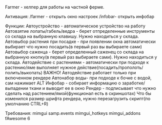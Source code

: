 Farmer - хелпер для работы на частной ферме.

Активация:
/farmer - открыть окно настроек
/infobar- открыть инфобар

Функции:
Автоустройство - автоматическое устройство на работу
Автовзятие лопаты/габель/ведра - берет отпределенные инструменты со склада на выбранную клавишу. Нужно находиться у склада.
Автовыбор растения при посадке - при появлении окна автоматически выбирает что нужно посадить(в первый раз вы выбираете сами)
Автовыбор саженца - берет определенный саженец со склада на выбранную кнопку(в первый раз выбираете сами). Нужно находиться у склада.
Автодействие с растениями - автоматически при подходе к растению/яме выполняет нужное действие(посадить/прополоть/полить/выкопать)
ВАЖНО! Автодействие работает только при включенном рендере
Автонабор воды- при подходе к бочке с водой, сам нажимает ALT
Инфобар - собирает информацию о заработке/выпадении ткани и выводит ее в окно
Рендер - подписывает что нужно сделать над растением/ямой(функционал есть в скриншотах)
Что бы изменился размер шрифта рендера, нужно перезагрузить скрипт(по умолчанию CTRL+R)

Требования:
mimgui
samp.events
mimgui_hotkeys
mimgui_addons
fAwesome 6
